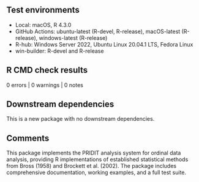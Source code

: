 ## Test environments
* Local: macOS, R 4.3.0
* GitHub Actions: ubuntu-latest (R-devel, R-release), macOS-latest (R-release), windows-latest (R-release)
* R-hub: Windows Server 2022, Ubuntu Linux 20.04.1 LTS, Fedora Linux
* win-builder: R-devel and R-release

## R CMD check results

0 errors | 0 warnings | 0 notes

## Downstream dependencies

This is a new package with no downstream dependencies.

## Comments

This package implements the PRIDIT analysis system for ordinal data analysis, 
providing R implementations of established statistical methods from Bross (1958) 
and Brockett et al. (2002). The package includes comprehensive documentation, 
working examples, and a full test suite.
